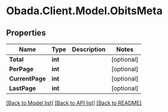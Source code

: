 
# Obada.Client.Model.ObitsMeta

## Properties

Name | Type | Description | Notes
------------ | ------------- | ------------- | -------------
**Total** | **int** |  | [optional] 
**PerPage** | **int** |  | [optional] 
**CurrentPage** | **int** |  | [optional] 
**LastPage** | **int** |  | [optional] 

[[Back to Model list]](../README.md#documentation-for-models)
[[Back to API list]](../README.md#documentation-for-api-endpoints)
[[Back to README]](../README.md)

